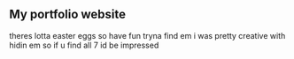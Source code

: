## My portfolio website
theres lotta easter eggs so have fun tryna find em i was pretty creative with hidin em so if u find all 7 id be  impressed
